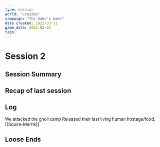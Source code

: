 ```yaml
---
type: session
world: "Cruidan"
campaign: "The Duke's Game"
date created: 2022-03-31
game_date: 2022-02-02
tags: 
---
```

# Session 2

## Session Summary


## Recap of last session


## Log
We attacked the gnoll camp
Released their last living human hostage/food, [[Squire-Marrik]]

## Loose Ends

